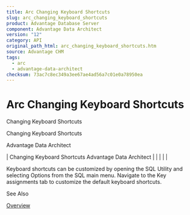 ```yaml
---
title: Arc Changing Keyboard Shortcuts
slug: arc_changing_keyboard_shortcuts
product: Advantage Database Server
component: Advantage Data Architect
version: "12"
category: API
original_path_html: arc_changing_keyboard_shortcuts.htm
source: Advantage CHM
tags:
  - arc
  - advantage-data-architect
checksum: 73ac7c8ec349a3ee67ae4ad56a7c01e0a78950ea
---
```


# Arc Changing Keyboard Shortcuts

Changing Keyboard Shortcuts

Changing Keyboard Shortcuts

Advantage Data Architect

| Changing Keyboard Shortcuts  Advantage Data Architect |  |  |  |  |

Keyboard shortcuts can be customized by opening the SQL Utility and selecting Options from the SQL main menu. Navigate to the Key assignments tab to customize the default keyboard shortcuts.

See Also

[Overview](arc_overview_debugger.md)
